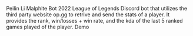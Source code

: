 Peilin Li Malphite Bot 2022
League of Legends Discord bot that utilizes the third party website op.gg to retrive and send the stats of a player. It provides the rank, win/losses + win rate, and the kda of the last 5 ranked games played of the player.
Demo 
